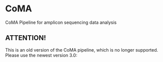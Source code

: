 # CoMA
CoMA Pipeline for amplicon sequencing data analysis

## ATTENTION!

This is an old version of the CoMA pipeline, which is no longer supported. Please use the newest version 3.0: 
